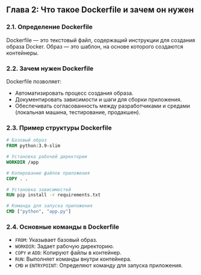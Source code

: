 ## Глава 2: Что такое Dockerfile и зачем он нужен

### 2.1. Определение Dockerfile
Dockerfile — это текстовый файл, содержащий инструкции для создания образа Docker. Образ — это шаблон, на основе которого создаются контейнеры.

### 2.2. Зачем нужен Dockerfile
Dockerfile позволяет:
- Автоматизировать процесс создания образа.
- Документировать зависимости и шаги для сборки приложения.
- Обеспечивать согласованность между разработчиками и средами (локальная машина, тестирование, продакшен).

### 2.3. Пример структуры Dockerfile
```dockerfile
# Базовый образ
FROM python:3.9-slim

# Установка рабочей директории
WORKDIR /app

# Копирование файлов приложения
COPY . .

# Установка зависимостей
RUN pip install -r requirements.txt

# Команда для запуска приложения
CMD ["python", "app.py"]
```

### 2.4. Основные команды в Dockerfile
- `FROM`: Указывает базовый образ.
- `WORKDIR`: Задает рабочую директорию.
- `COPY` и `ADD`: Копируют файлы в контейнер.
- `RUN`: Выполняет команды внутри контейнера.
- `CMD` и `ENTRYPOINT`: Определяют команду для запуска приложения.

